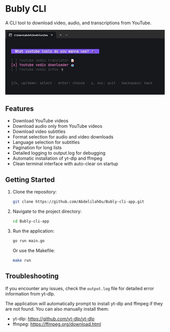 # Bubly CLI

A CLI tool to download video, audio, and transcriptions from YouTube.

<img width="800" src="./preview.gif" />

## Features

- Download YouTube videos
- Download audio only from YouTube videos
- Download video subtitles
- Format selection for audio and video downloads
- Language selection for subtitles
- Pagination for long lists
- Detailed logging to output.log for debugging
- Automatic installation of yt-dlp and ffmpeg
- Clean terminal interface with auto-clear on startup

## Getting Started

1. Clone the repository:
   ```bash
   git clone https://github.com/AbdelilahOu/Bubly-cli-app.git
   ```
2. Navigate to the project directory:
   ```bash
   cd Bubly-cli-app
   ```
3. Run the application:
   ```bash
   go run main.go
   ```
   
   Or use the Makefile:
   ```bash
   make run
   ```

## Troubleshooting

If you encounter any issues, check the `output.log` file for detailed error information from yt-dlp.

The application will automatically prompt to install yt-dlp and ffmpeg if they are not found. You can also manually install them:

- yt-dlp: https://github.com/yt-dlp/yt-dlp
- ffmpeg: https://ffmpeg.org/download.html
